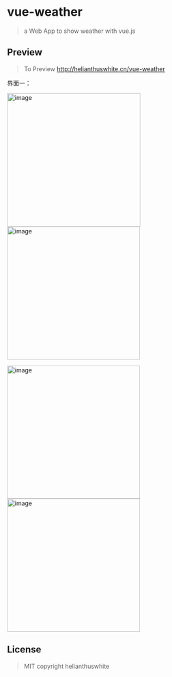 # vue-weather

> a Web App to show weather with vue.js

## Preview

> To Preview http://helianthuswhite.cn/vue-weather

界面一：

<img width="312" alt="image" src="https://user-images.githubusercontent.com/12878076/215650491-e9c652ca-ddf0-487b-a3c7-8d9b074583cc.png"> <img width="311" alt="image" src="https://user-images.githubusercontent.com/12878076/215650610-60efc090-3c94-4cfd-8ade-d4ad4b21c1eb.png">

<img width="311" alt="image" src="https://user-images.githubusercontent.com/12878076/215650809-fa13fb95-7341-4ebe-ab47-4a3824fcda4f.png"> <img width="311" alt="image" src="https://user-images.githubusercontent.com/12878076/215651012-3e2a531a-0151-489f-a849-8791605a183a.png">


## License

> MIT copyright helianthuswhite
